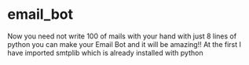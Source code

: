 # email_bot
Now you need not write 100 of mails with your hand with just 8 lines of python you can make your Email Bot and it will be amazing!!
At the first I have imported smtplib which is already installed with python
